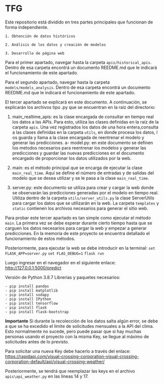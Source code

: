 # TFG 

Este repositorio está dividido en tres partes principales que funcionan de forma independiente.

    1. Obtención de datos históricos
    
    2. Análisis de los datos y creación de modelos
    
    3. Desarrollo de página web

Para el primer apartado, navegar hasta la carpeta `apis/historical_apis`. Dentro de esa carpeta
encontrá un documento REEDME.md que le indicará el funcionamiento de este apartado.

Para el segundo apartado, navegar hasta la carpeta `models/models_analysis`. Dentro de esa carpeta
encontrá un documento REEDME.md que le indicará el funcionamiento de este apartado.

El tercer apartado se explicará en este documento. A continuación, se explicarán los archivos tipo .py que se encuentran en la raíz del directorio:
    
    
  1. main_realtime_apis: es la clase encargada de consultar en tiempo real los datos a las APIs. 
    Para esto, utiliza las clases definidas en la raíz de la carpeta `apis`. Una vez registrados los 
    datos de una hora entera,consulta a las clases definidas en la carpeta `utils`, en donde procesa los datos, l
    os guarda y llama a la clase encargada de reentrenar el modelo y generar las predicciones.
        a- model.py: en este documento se definen los metodos necesarios para reentrenar los modelos y 
        generar las predicciones y guardar las nuevas predicciones en el documento encargado de
        proporcionar los datos utilizados por la web.
    
  2. main: es el método principal que se encarga de ejecutar la clase `main_real_time`.
    Aquí se define el número de entradas y de salidas del modelo que se desea utilizar y se le pasa a la clase `main_real_time`.
    
  3. server.py: este documento se utiliza para crear y cargar la web donde se observarán las predicciones generadas por el modelo en tiempo real. 
    Utiliza dentro de la carpeta `utils/server_utils.py` la clase ServerUtils para cargar los datos que se utilizarán en la web. 
    La carpeta `templates` y `static` contienen los archivos necesarios para generar el sitio web.

Para probar este tercer apartado es tan simple como ejecutar el método `main`. La primera vez se debe esperar durante cierto tiempo hasta que se carguen los datos necesarios para cargar la web y empezar a generar predicciones. En la memoria de este proyecto se encuentra detallado el funcionamiento de estos métodos.

Posteriormente, para ejecutar la web se debe introducir en la terminal:
    `set FLASK_APP=server.py`
    `set FLAS_DEBUG=1`
    `flask run`

Luego ingresar en el navegador en el siguiente enlace: http://127.0.0.1:5000/predict

Versión de Python 3.8.7
Librerías y paquetes necesarios:

    - pip install pandas
    - pip install matplotlib
    - pip install sodapy
    - pip install IPython
    - pip install tensorflow
    - pip install flask
    - pip install flask-bootstrap

**Importante**
Si durante la recolección de los datos salta algún error, se debe a que se ha excedido el límite de solicitudes mensuales a la API del clima. Esto normalmente no sucede, pero puede pasar que si hay muchas personas usando el proyecto con la misma Key, se llegue al máximo de solicitudes antes de lo previsto.

Para solicitar una nueva Key debe hacerlo a través del enlace: https://rapidapi.com/visual-crossing-corporation-visual-crossing-corporation-default/api/visual-crossing-weather/

Posteriormente, se tendrá que reemplazar las keys en el archivo `apis\api_weather.py` en las líneas 14 y 17.
